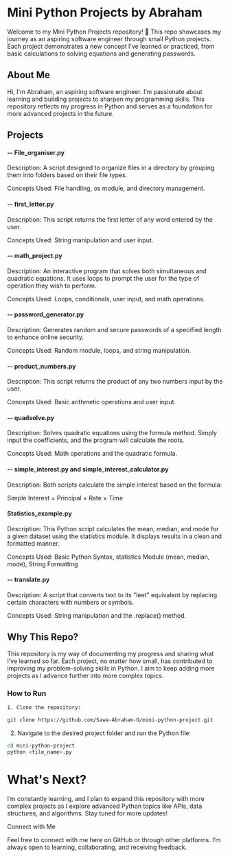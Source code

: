 # Mini Python Projects by Abraham

Welcome to my Mini Python Projects repository! 🚀 This repo showcases my journey as an aspiring software engineer through small Python projects. Each project demonstrates a new concept I’ve learned or practiced, from basic calculations to solving equations and generating passwords.

## About Me

Hi, I'm Abraham, an aspiring software engineer. I’m passionate about learning and building projects to sharpen my programming skills. This repository reflects my progress in Python and serves as a foundation for more advanced projects in the future.

## Projects

#### -- File_organiser.py

Description: A script designed to organize files in a directory by grouping them into folders based on their file types.

Concepts Used: File handling, os module, and directory management.


#### -- first_letter.py

Description: This script returns the first letter of any word entered by the user.

Concepts Used: String manipulation and user input.


#### -- math_project.py

Description: An interactive program that solves both simultaneous and quadratic equations. It uses loops to prompt the user for the type of operation they wish to perform.

Concepts Used: Loops, conditionals, user input, and math operations.


#### -- password_generator.py

Description: Generates random and secure passwords of a specified length to enhance online security.

Concepts Used: Random module, loops, and string manipulation.


#### -- product_numbers.py

Description: This script returns the product of any two numbers input by the user.

Concepts Used: Basic arithmetic operations and user input.


#### -- quadsolve.py

Description: Solves quadratic equations using the formula method. Simply input the coefficients, and the program will calculate the roots.

Concepts Used: Math operations and the quadratic formula.


#### -- simple_interest.py and simple_interest_calculator.py

Description: Both scripts calculate the simple interest based on the formula:


Simple Interest = Principal × Rate × Time
#### Statistics_example.py

Description: This Python script calculates the mean, median, and mode for a given dataset using the statistics module. It displays results in a clean and formatted manner.

Concepts Used: Basic Python Syntax, statistics Module (mean, median, mode), String Formatting


#### -- translate.py

Description: A script that converts text to its "leet" equivalent by replacing certain characters with numbers or symbols.

Concepts Used: String manipulation and the .replace() method.


## Why This Repo?

This repository is my way of documenting my progress and sharing what I’ve learned so far. Each project, no matter how small, has contributed to improving my problem-solving skills in Python. I aim to keep adding more projects as I advance further into more complex topics.

### How to Run
```bash
1. Clone the repository:

git clone https://github.com/Sawa-Abraham-O/mini-python-project.git
```

2. Navigate to the desired project folder and run the Python file:
```bash
cd mini-python-project
python <file_name>.py
```


# What's Next?

I’m constantly learning, and I plan to expand this repository with more complex projects as I explore advanced Python topics like APIs, data structures, and algorithms. Stay tuned for more updates!

Connect with Me

Feel free to connect with me here on GitHub or through other platforms. I’m always open to learning, collaborating, and receiving feedback.
